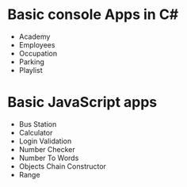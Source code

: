 # Basic console Apps in C#
 - Academy 
 - Employees 
 - Occupation 
 - Parking 
 - Playlist
 
 # Basic JavaScript apps
 - Bus Station
 - Calculator
 - Login Validation
 - Number Checker
 - Number To Words
 - Objects Chain Constructor
 - Range
